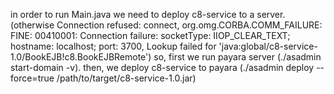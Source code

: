 in order to run Main.java we need to deploy c8-service to a server.
(otherwise Connection refused: connect, org.omg.CORBA.COMM_FAILURE: FINE: 00410001: Connection failure: socketType: IIOP_CLEAR_TEXT; hostname: localhost; port: 3700, Lookup failed for 'java:global/c8-service-1.0/BookEJB!c8.BookEJBRemote')
so, first we run payara server (./asadmin start-domain -v).
then, we deploy c8-service to payara (./asadmin deploy --force=true /path/to/target/c8-service-1.0.jar)